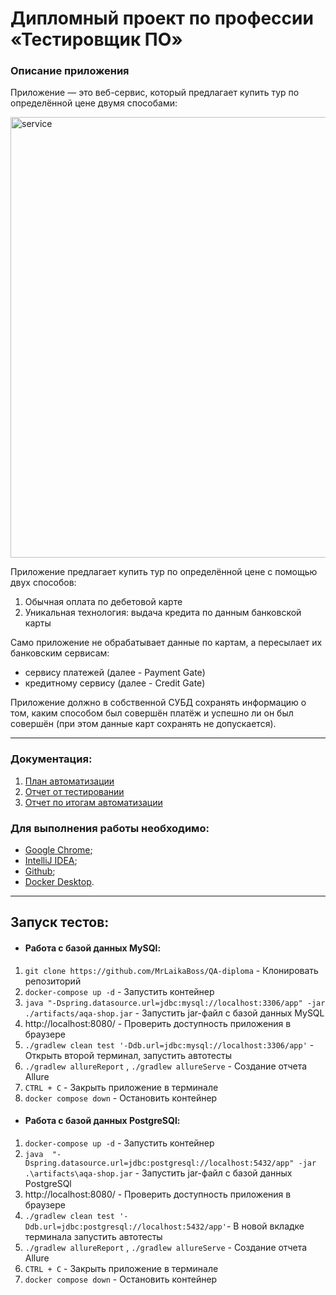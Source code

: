 # Дипломный проект по профессии «Тестировщик ПО»

### Описание приложения
Приложение — это веб-сервис, который предлагает купить тур по определённой цене двумя способами:

<img width="705" alt="service" src="https://github.com/MrLaikaBoss/QA-diploma/assets/131680949/adf5696a-1d7e-474f-aadf-a4eba555e6d6">

Приложение предлагает купить тур по определённой цене с помощью двух способов:
1. Обычная оплата по дебетовой карте
2. Уникальная технология: выдача кредита по данным банковской карты

Само приложение не обрабатывает данные по картам, а пересылает их банковским сервисам:
* сервису платежей (далее - Payment Gate)
* кредитному сервису (далее - Credit Gate)

Приложение должно в собственной СУБД сохранять информацию о том, каким способом был совершён платёж и успешно ли он был совершён (при этом данные карт сохранять не допускается).

______

### Документация:

1. [План автоматизации](https://github.com/MrLaikaBoss/QA-diploma/blob/main/docs/Plan.md)
2. [Отчет от тестировании](https://github.com/MrLaikaBoss/QA-diploma/blob/main/docs/Report.md)
3. [Отчет по итогам автоматизации](https://github.com/MrLaikaBoss/QA-diploma/blob/main/docs/Summary.md)

### Для выполнения работы необходимо:

* [Google Chrome](https://www.google.ru/chrome/);
* [IntelliJ IDEA](https://www.jetbrains.com/ru-ru/idea/download/?section=windows#section=windows);
* [Github](https://desktop.github.com/);
* [Docker Desktop](https://www.docker.com/).

______

## Запуск тестов:

* #### Работа с базой данных MySQl:

1. `git clone https://github.com/MrLaikaBoss/QA-diploma` - Клонировать репозиторий
2. `docker-compose up -d` - Запустить контейнер
3. `java "-Dspring.datasource.url=jdbc:mysql://localhost:3306/app" -jar ./artifacts/aqa-shop.jar` - Запустить jar-файл с базой данных MySQL
4. http://localhost:8080/ - Проверить доступность приложения в браузере
5. `./gradlew clean test '-Ddb.url=jdbc:mysql://localhost:3306/app'` - Открыть второй терминал, запустить автотесты
6. `./gradlew allureReport` , `./gradlew allureServe` - Создание отчета Allure
7. `CTRL + C` - Закрыть приложение в терминале
8. `docker compose down` - Остановить контейнер 

* #### Работа с базой данных PostgreSQl:

1. `docker-compose up -d` - Запустить контейнер
2. `java  "-Dspring.datasource.url=jdbc:postgresql://localhost:5432/app" -jar .\artifacts\aqa-shop.jar` - Запустить jar-файл с базой данных PostgreSQl
3. http://localhost:8080/ - Проверить доступность приложения в браузере
4. `./gradlew clean test '-Ddb.url=jdbc:postgresql://localhost:5432/app'`- В новой вкладке терминала запустить автотесты
5. `./gradlew allureReport` , `./gradlew allureServe` - Создание отчета Allure
6. `CTRL + C` - Закрыть приложение в терминале
7. `docker compose down` - Остановить контейнер  
